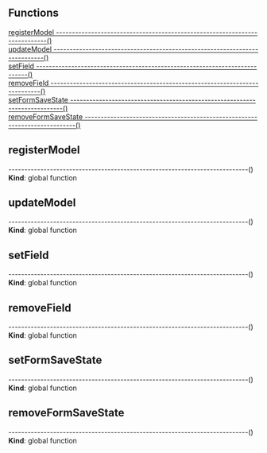 
## Functions

<dl>
<dt><a href="#registerModel
---------------------------------------------------------------------------">registerModel
---------------------------------------------------------------------------()</a></dt>
<dd></dd>
<dt><a href="#updateModel
---------------------------------------------------------------------------">updateModel
---------------------------------------------------------------------------()</a></dt>
<dd></dd>
<dt><a href="#setField
---------------------------------------------------------------------------">setField
---------------------------------------------------------------------------()</a></dt>
<dd></dd>
<dt><a href="#removeField
---------------------------------------------------------------------------">removeField
---------------------------------------------------------------------------()</a></dt>
<dd></dd>
<dt><a href="#setFormSaveState
---------------------------------------------------------------------------">setFormSaveState
---------------------------------------------------------------------------()</a></dt>
<dd></dd>
<dt><a href="#removeFormSaveState
---------------------------------------------------------------------------">removeFormSaveState
---------------------------------------------------------------------------()</a></dt>
<dd></dd>
</dl>

<a name="registerModel
---------------------------------------------------------------------------"></a>

## registerModel
---------------------------------------------------------------------------()
**Kind**: global function  
<a name="updateModel
---------------------------------------------------------------------------"></a>

## updateModel
---------------------------------------------------------------------------()
**Kind**: global function  
<a name="setField
---------------------------------------------------------------------------"></a>

## setField
---------------------------------------------------------------------------()
**Kind**: global function  
<a name="removeField
---------------------------------------------------------------------------"></a>

## removeField
---------------------------------------------------------------------------()
**Kind**: global function  
<a name="setFormSaveState
---------------------------------------------------------------------------"></a>

## setFormSaveState
---------------------------------------------------------------------------()
**Kind**: global function  
<a name="removeFormSaveState
---------------------------------------------------------------------------"></a>

## removeFormSaveState
---------------------------------------------------------------------------()
**Kind**: global function  
